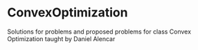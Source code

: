 # ConvexOptimization
Solutions for problems and proposed problems for class Convex Optimization taught by Daniel Alencar
